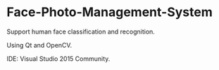 # Face-Photo-Management-System
Support human face classification and recognition.

Using Qt and OpenCV.

IDE: Visual Studio 2015 Community.
